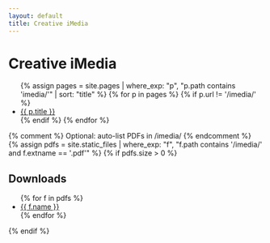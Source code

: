```yaml
---
layout: default
title: Creative iMedia
---
```


# Creative iMedia

<ul class="card-grid">
{% assign pages = site.pages | where_exp: "p", "p.path contains 'imedia/'" | sort: "title" %}
{% for p in pages %}
  {% if p.url != '/imedia/' %}
    <li class="card"><a href="{{ p.url }}">{{ p.title }}</a></li>
  {% endif %}
{% endfor %}
</ul>

{% comment %} Optional: auto-list PDFs in /imedia/ {% endcomment %}
{% assign pdfs = site.static_files | where_exp: "f", "f.path contains '/imedia/' and f.extname == '.pdf'" %}
{% if pdfs.size > 0 %}
<h2>Downloads</h2>
<ul>
  {% for f in pdfs %}
    <li><a href="{{ f.path }}">{{ f.name }}</a></li>
  {% endfor %}
</ul>
{% endif %}
